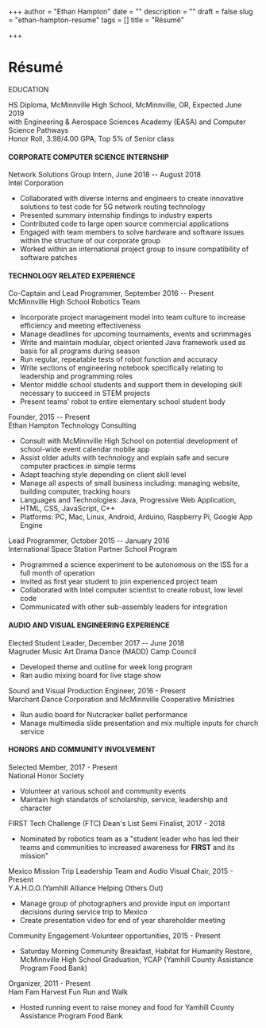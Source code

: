 +++
author = "Ethan Hampton"
date = ""
description = ""
draft = false
slug = "ethan-hampton-resume"
tags = []
title = "Résumé"

+++

# Résumé
EDUCATION

HS Diploma, McMinnville High School, McMinnville, OR, Expected June 2019  
with Engineering & Aerospace Sciences Academy (EASA) and Computer
Science Pathways  
Honor Roll, 3.98/4.00 GPA, Top 5% of Senior class

#### CORPORATE COMPUTER SCIENCE INTERNSHIP

Network Solutions Group Intern, June 2018 -- August 2018  
Intel Corporation

-   Collaborated with diverse interns and engineers to create innovative
    solutions to test code for 5G network routing technology
-   Presented summary internship findings to industry experts
-   Contributed code to large open source commercial applications
-   Engaged with team members to solve hardware and software issues
    within the structure of our corporate group
-   Worked within an international project group to insure compatibility
    of software patches

#### TECHNOLOGY RELATED EXPERIENCE

Co-Captain and Lead Programmer, September 2016 -- Present  
McMinnville High School Robotics Team

-   Incorporate project management model into team culture to increase
    efficiency and meeting effectiveness
-   Manage deadlines for upcoming tournaments, events and scrimmages
-   Write and maintain modular, object oriented Java framework used as
    basis for all programs during season
-   Run regular, repeatable tests of robot function and accuracy
-   Write sections of engineering notebook specifically relating to
    leadership and programming roles
-   Mentor middle school students and support them in developing skill
    necessary to succeed in STEM projects
-   Present teams' robot to entire elementary school student body

Founder, 2015 -- Present  
Ethan Hampton Technology Consulting

-   Consult with McMinnville High School on potential development of
    school-wide event calendar mobile app
-   Assist older adults with technology and explain safe and secure
    computer practices in simple terms
-   Adapt teaching style depending on client skill level
-   Manage all aspects of small business including: managing website,
    building computer, tracking hours
-   Languages and Technologies: Java, Progressive Web Application, HTML,
    CSS, JavaScript, C++
-   Platforms: PC, Mac, Linux, Android, Arduino, Raspberry Pi, Google
    App Engine

Lead Programmer, October 2015 -- January 2016  
International Space Station Partner School Program

-   Programmed a science experiment to be autonomous on the ISS for a
    full month of operation
-   Invited as first year student to join experienced project team
-   Collaborated with Intel computer scientist to create robust, low
    level code
-   Communicated with other sub-assembly leaders for integration

#### AUDIO AND VISUAL ENGINEERING EXPERIENCE

Elected Student Leader, December 2017 -- June 2018  
Magruder Music Art Drama Dance (MADD) Camp Council

-   Developed theme and outline for week long program
-   Ran audio mixing board for live stage show

Sound and Visual Production Engineer, 2016 - Present  
Marchant Dance Corporation and McMinnville Cooperative Ministries

-   Run audio board for Nutcracker ballet performance
-   Manage multimedia slide presentation and mix multiple inputs for
    church service

#### HONORS AND COMMUNITY INVOLVEMENT

Selected Member, 2017 - Present  
National Honor Society

-   Volunteer at various school and community events
-   Maintain high standards of scholarship, service, leadership and
    character

FIRST Tech Challenge (FTC) Dean's List Semi Finalist, 2017 - 2018

-   Nominated by robotics team as a "student leader who has led their
    teams and communities to increased awareness for **FIRST** and its
    mission"

Mexico Mission Trip Leadership Team and Audio Visual Chair, 2015 -
Present  
Y.A.H.O.O.(Yamhill Alliance Helping Others Out)

-   Manage group of photographers and provide input on important
    decisions during service trip to Mexico
-   Create presentation video for end of year shareholder meeting

Community Engagement-Volunteer opportunities, 2015 - Present

-   Saturday Morning Community Breakfast, Habitat for Humanity Restore,
    McMinnville High School Graduation, YCAP (Yamhill County Assistance
    Program Food Bank)

Organizer, 2011 - Present  
Ham Fam Harvest Fun Run and Walk

-   Hosted running event to raise money and food for Yamhill County
    Assistance Program Food Bank
